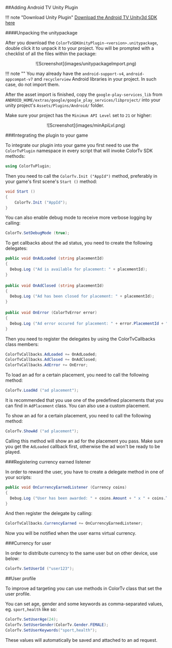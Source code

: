 ##Adding Android TV Unity Plugin

!!! note "Download Unity Plugin"
    [Download the Android TV Unity3d SDK here](https://bintray.com/colortv/unity-plugin/unity-plugin/view)

####Unpacking the unitypackage

After you download the `ColorTvSDKUnityPlugin-<version>.unitypackage`, double click it to unpack it to your project. You will be prompted with a checklist of all the files within the package:

<center>![Screenshot](images/unitypackageImport.png)</center>

!!! note ""
    You may already have the `android-support-v4`, `android-appcompat-v7` and `recyclerview` Android libraries in your project. In such case, do not import them.

After the asset import is finished, copy the `google-play-services_lib` from `ANDROID_HOME/extras/google/google_play_services/libproject/` into your unity project's `Assets/Plugins/Android/` folder.

Make sure your project has the `Minimum API Level` set to `21` or higher:

<center>![Screenshot](images/minApiLvl.png)</center>

###Integrating the plugin to your game

To integrate our plugin into your game you first need to use the `ColorTvPlugin` namespace in every script that will invoke ColorTv SDK methods:

```csharp
using ColorTvPlugin;
```

Then you need to call the `ColorTv.Init ("AppId")` method, preferably in your game's first scene's `Start ()` method:

```csharp
void Start ()
{
    ColorTv.Init ("AppId");
}
```

You can also enable debug mode to receive more verbose logging by calling:

```csharp
ColorTv.SetDebugMode (true);
```

To get callbacks about the ad status, you need to create the following delegates:

```csharp
public void OnAdLoaded (string placementId)
{
  Debug.Log ("Ad is available for placement: " + placementId);
}
    
public void OnAdClosed (string placementId)
{
  Debug.Log ("Ad has been closed for placement: " + placementId);
}
    
public void OnError (ColorTvError error)
{
  Debug.Log ("Ad error occured for placement: " + error.PlacementId + ", with error code: " + error.ErrorCode + " and error message: " + error.ErrorMessage);
}
```

Then you need to register the delegates by using the ColorTvCallbacks class members:

```csharp
ColorTvCallbacks.AdLoaded += OnAdLoaded;
ColorTvCallbacks.AdClosed += OnAdClosed;
ColorTvCallbacks.AdError += OnError;
```

To load an ad for a certain placement, you need to call the following method:

```csharp
ColorTv.LoadAd ("ad placement");
```

It is recommended that you use one of the predefined placements that you can find in `AdPlacement` class. You can also use a custom placement.

To show an ad for a certain placement, you need to call the following method:

```csharp
ColorTv.ShowAd ("ad placement");
```

Calling this method will show an ad for the placement you pass. Make sure you get the `AdLoaded` callback first, otherwise the ad won't be ready to be played.

###Registering currency earned listener

In order to reward the user, you have to create a delegate method in one of your scripts:

```csharp
public void OnCurrencyEarnedListener (Currency coins)
{
  Debug.Log ("User has been awarded: " + coins.Amount + " x " + coins.Type);
}
```

And then register the delegate by calling:

```csharp
ColorTvCallbacks.CurrencyEarned += OnCurrencyEarnedListener;
```

Now you will be notified when the user earns virtual currency.

###Currency for user

In order to distribute currency to the same user but on other device, use below:

```csharp
ColorTv.SetUserId ("user123");
```

##User profile
 
To improve ad targeting you can use methods in ColorTv class that set the user profile.

You can set age, gender and some keywords as comma-separated values, eg. `sport,health` like so:

```csharp
ColorTv.SetUserAge(24);
ColorTv.SetUserGender(ColorTv.Gender.FEMALE);
ColorTv.SetUserKeywords("sport,health");
```

These values will automatically be saved and attached to an ad request.

